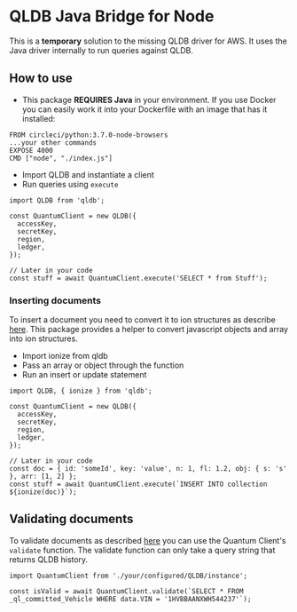 # QLDB Java Bridge for Node
This is a **temporary** solution to the missing QLDB driver for AWS. It uses the Java driver internally to run queries against QLDB.

## How to use
- This package **REQUIRES Java** in your environment. If you use Docker you can easily work it into your Dockerfile with an image that has it installed:
```
FROM circleci/python:3.7.0-node-browsers
...your other commands
EXPOSE 4000
CMD ["node", "./index.js"]
```

- Import QLDB and instantiate a client
- Run queries using `execute`

```
import QLDB from 'qldb';

const QuantumClient = new QLDB({
  accessKey,
  secretKey,
  region,
  ledger,
});

// Later in your code
const stuff = await QuantumClient.execute('SELECT * from Stuff');
```

### Inserting documents
To insert a document you need to convert it to ion structures as describe [here](http://amzn.github.io/ion-docs/docs/spec.html). This package provides a helper to convert javascript objects and array into ion structures.

- Import ionize from qldb
- Pass an array or object through the function
- Run an insert or update statement

```
import QLDB, { ionize } from 'qldb';

const QuantumClient = new QLDB({
  accessKey,
  secretKey,
  region,
  ledger,
});

// Later in your code
const doc = { id: 'someId', key: 'value', n: 1, fl: 1.2, obj: { s: 's' }, arr: [1, 2] };
const stuff = await QuantumClient.execute(`INSERT INTO collection ${ionize(doc)}`);
```

## Validating documents
To validate documents as described [here](https://s3.amazonaws.com/amazon-qldb-docs/verification.digest.html) you can use the Quantum Client's `validate` function. The validate function can only take a query string that returns QLDB history.

```
import QuantumClient from './your/configured/QLDB/instance';

const isValid = await QuantumClient.validate(`SELECT * FROM _ql_committed_Vehicle WHERE data.VIN = '1HVBBAANXWH544237'`);
```
